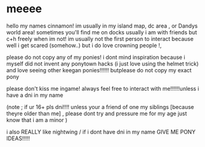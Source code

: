 # meeee


hello my names cinnamon! im usually in my island map, dc area , or Dandys world area! sometimes you'll find me on docks
usually i am with friends but c+h freely when im not! im usually not the first person to interact because well i get scared (somehow..) but i do love crowning people !,

please do not copy any of my ponies! i dont mind inspiration because i myself did not invent any ponytown hacks (i just love using the helmet trick) and love seeing other keegan ponies!!!!!! butplease do not copy my exact pony

please don't kiss me ingame! always feel free to interact with me!!!!!!unless i have a dni in my name

(note ; if ur 16+ pls dni!!!! unless your a friend of one my siblings [because theyre older than me] , please dont try and pressure me for my age just know that i am a minor )

i also REALLY like nightwing / if i dont have dni in my name GIVE ME PONY IDEAS!!!!!

